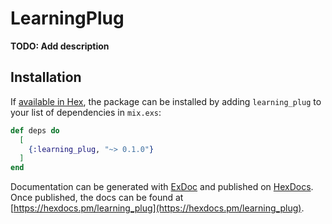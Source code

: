 # LearningPlug

**TODO: Add description**

## Installation

If [available in Hex](https://hex.pm/docs/publish), the package can be installed
by adding `learning_plug` to your list of dependencies in `mix.exs`:

```elixir
def deps do
  [
    {:learning_plug, "~> 0.1.0"}
  ]
end
```

Documentation can be generated with [ExDoc](https://github.com/elixir-lang/ex_doc)
and published on [HexDocs](https://hexdocs.pm). Once published, the docs can
be found at [https://hexdocs.pm/learning_plug](https://hexdocs.pm/learning_plug).

